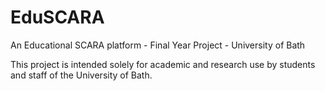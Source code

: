 # EduSCARA
An Educational SCARA platform - Final Year Project - University of Bath

This project is intended solely for academic and research use by students and staff of the University of Bath.
